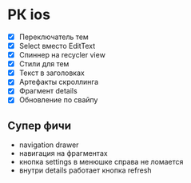 # РК ios

- [x] Переключатель тем
- [x] Select вместо EditText
- [x] Спиннер на recycler view
- [x] Стили для тем
- [x] Текст в заголовках
- [x] Артефакты скроллинга
- [x] Фрагмент details
- [x] Обновление по свайпу

## Супер фичи
* navigation drawer
* навигация на фрагментах
* кнопка settings в менюшке справа не ломается
* внутри details работает кнопка refresh
